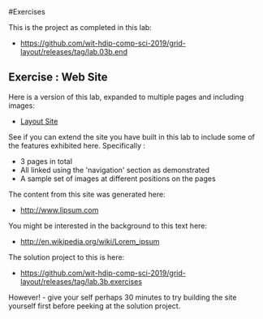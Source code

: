 #Exercises

This is the project as completed in this lab:

- <https://github.com/wit-hdip-comp-sci-2019/grid-layout/releases/tag/lab.03b.end>

## Exercise : Web Site

Here is a version of this lab, expanded to multiple pages and including images:

- [Layout Site](https://wit-hdip-comp-sci-2019.github.io/grid-layout-v1/home.html)

See if you can extend the site you have built in this lab to include some of the features exhibited here. Specifically :

- 3 pages in total
- All linked using the 'navigation' section as demonstrated
- A sample set of images at different positions on the pages

The content from this site was generated here:

 - <http://www.lipsum.com>

You might be interested in the background to this text here:

 - <http://en.wikipedia.org/wiki/Lorem_ipsum>

The solution project to this is here:

- <https://github.com/wit-hdip-comp-sci-2019/grid-layout/releases/tag/lab.3b.exercises>

However! - give your self perhaps 30 minutes to try building the site yourself first before peeking at the solution project.